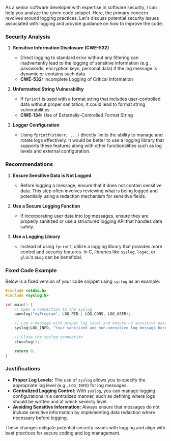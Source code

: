 As a senior software developer with expertise in software security, I can help you analyze the given code snippet. Here, the primary concern revolves around logging practices. Let's discuss potential security issues associated with logging and provide guidance on how to improve the code:

### Security Analysis

1. **Sensitive Information Disclosure (CWE-532)**
    - Direct logging to standard error without any filtering can inadvertently lead to the logging of sensitive information (e.g., passwords, encryption keys, personal data) if the log message is dynamic or contains such data.
    - **CWE-532:** Incomplete Logging of Critical Information

2. **Unformatted String Vulnerability**
    - If `fprintf` is used with a format string that includes user-controlled data without proper sanitation, it could lead to format string vulnerabilities.
    - **CWE-134:** Use of Externally-Controlled Format String

3. **Logger Configuration**
    - Using `fprintf(stderr, ...)` directly limits the ability to manage and rotate logs effectively. It would be better to use a logging library that supports these features along with other functionalities such as log levels and external configuration.

### Recommendations

1. **Ensure Sensitive Data is Not Logged**
    - Before logging a message, ensure that it does not contain sensitive data. This step often involves reviewing what is being logged and potentially using a redaction mechanism for sensitive fields.

2. **Use a Secure Logging Function**
    - If incorporating user data into log messages, ensure they are properly sanitized or use a structured logging API that handles data safely.

3. **Use a Logging Library**
    - Instead of using `fprintf`, utilize a logging library that provides more control and security features. In C, libraries like `syslog`, `log4c`, or `glib`'s `GLog` can be beneficial.

### Fixed Code Example

Below is a fixed version of your code snippet using `syslog` as an example:

```c
#include <stdio.h>
#include <syslog.h>

int main() {
    // Open a connection to the syslog
    openlog("myProgram", LOG_PID | LOG_CONS, LOG_USER);

    // Log a message with proper log level and ensure no sensitive data is logged
    syslog(LOG_INFO, "Your sanitized and non-sensitive log message here");

    // Close the syslog connection
    closelog();

    return 0;
}
```

### Justifications

- **Proper Log Levels:** The use of `syslog` allows you to specify the appropriate log level (e.g., `LOG_INFO`) for log messages.
- **Centralized Logging Control:** With `syslog`, you can manage logging configurations in a centralized manner, such as defining where logs should be written and at which severity level.
- **Avoiding Sensitive Information:** Always ensure that messages do not include sensitive information by implementing data redaction where necessary before logging.

These changes mitigate potential security issues with logging and align with best practices for secure coding and log management.